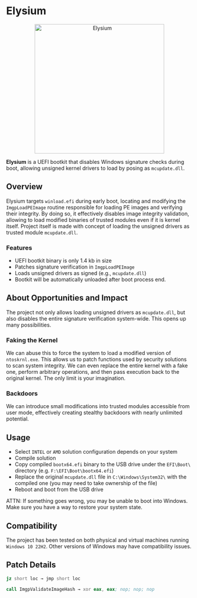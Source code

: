 # Elysium

<p align="center">
    <img src="https://i.pinimg.com/736x/15/a3/a2/15a3a269ea8112ada7fb7cea433143e7.jpg" alt="Elysium" width="350" />
</p>

**Elysium** is a UEFI bootkit that disables Windows signature checks during boot, allowing unsigned kernel drivers to load by posing as `mcupdate.dll`.

##  Overview

Elysium targets `winload.efi` during early boot, locating and modifying the `ImgpLoadPEImage` routine responsible for loading PE images and verifying their integrity. By doing so, it effectively disables image integrity validation, allowing to load modified binaries of trusted modules even if it is kernel itself. Project itself is made with concept of loading the unsigned drivers as trusted module `mcupdate.dll`.

###  Features

-  UEFI bootkit binary is only 1.4 kb in size
-  Patches signature verification in `ImgpLoadPEImage`
-  Loads unsigned drivers as signed (e.g., `mcupdate.dll`)
-  Bootkit will be automatically unloaded after boot process end.

## About Opportunities and Impact

The project not only allows loading unsigned drivers as `mcupdate.dll`, but also disables the entire signature verification system-wide.
This opens up many possibilities.

### Faking the Kernel

We can abuse this to force the system to load a modified version of `ntoskrnl.exe`.
This allows us to patch functions used by security solutions to scan system integrity.
We can even replace the entire kernel with a fake one, perform arbitrary operations, and then pass execution back to the original kernel.
The only limit is your imagination.

### Backdoors

We can introduce small modifications into trusted modules accessible from user mode, effectively creating stealthy backdoors with nearly unlimited potential.

## Usage

* Select `INTEL` or `AMD` solution configuration depends on your system
* Compile solution
* Copy compiled `bootx64.efi` binary to the USB drive under the `EFI\Boot\` directory (e.g. `F:\EFI\Boot\bootx64.efi`)
* Replace the original `mcupdate.dll` file in `C:\Windows\System32\` with the compiled one (you may need to take ownership of the file)
* Reboot and boot from the USB drive

ATTN: If something goes wrong, you may be unable to boot into Windows. Make sure you have a way to restore your system state.

## Compatibility

The project has been tested on both physical and virtual machines running `Windows 10 22H2`.
Other versions of Windows may have compatibility issues.

## Patch Details

```asm
jz short loc → jmp short loc
````

```asm
call ImgpValidateImageHash → xor eax, eax; nop; nop; nop
```
